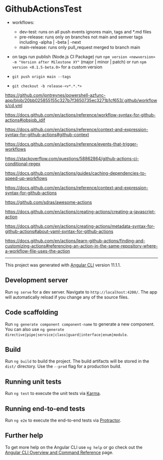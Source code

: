 # GithubActionsTest

- workflows:
  - dev-test: runs on all push events ignores main, tags and *.md files
  - pre-release: runs only on branches not main and semver tags including -alpha | -beta | -next
  - main-release: runs only pull_request merged to branch main

- on tags run publish (Node.js CI Package)
  run `npm version <newversion> -m "Version after Milestone XY"` (major | minor | patch)
or run `npm version <0.1.5-beta.0>` for a custom version

- `git push origin main --tags`

- `git checkout -b release-<v*.*.*>`




https://github.com/jontreynes/powershell-azfunc-app/blob/20bb025855155c327b7f3650735ec3271b1cf653/.github/workflows/cd.yml

https://docs.github.com/en/actions/reference/workflow-syntax-for-github-actions#jobsjob_idif

https://docs.github.com/en/actions/reference/context-and-expression-syntax-for-github-actions#github-context

https://docs.github.com/en/actions/reference/events-that-trigger-workflows


https://stackoverflow.com/questions/58862864/github-actions-ci-conditional-regex

https://docs.github.com/en/actions/guides/caching-dependencies-to-speed-up-workflows

https://docs.github.com/en/actions/reference/context-and-expression-syntax-for-github-actions

https://github.com/sdras/awesome-actions

https://docs.github.com/en/actions/creating-actions/creating-a-javascript-action

https://docs.github.com/en/actions/creating-actions/metadata-syntax-for-github-actions#about-yaml-syntax-for-github-actions

https://docs.github.com/en/actions/learn-github-actions/finding-and-customizing-actions#referencing-an-action-in-the-same-repository-where-a-workflow-file-uses-the-action

---

This project was generated with [Angular CLI](https://github.com/angular/angular-cli) version 11.1.1.

## Development server

Run `ng serve` for a dev server. Navigate to `http://localhost:4200/`. The app will automatically reload if you change any of the source files.

## Code scaffolding

Run `ng generate component component-name` to generate a new component. You can also use `ng generate directive|pipe|service|class|guard|interface|enum|module`.

## Build

Run `ng build` to build the project. The build artifacts will be stored in the `dist/` directory. Use the `--prod` flag for a production build.

## Running unit tests

Run `ng test` to execute the unit tests via [Karma](https://karma-runner.github.io).

## Running end-to-end tests

Run `ng e2e` to execute the end-to-end tests via [Protractor](http://www.protractortest.org/).

## Further help

To get more help on the Angular CLI use `ng help` or go check out the [Angular CLI Overview and Command Reference](https://angular.io/cli) page.
